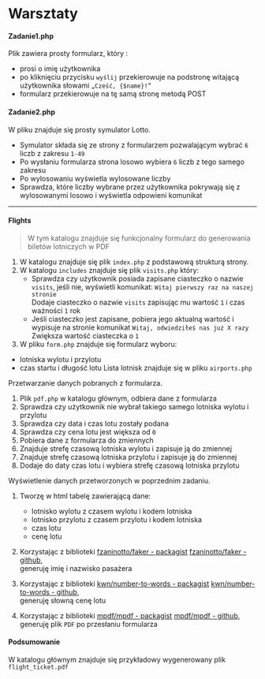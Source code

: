 #  Warsztaty

#### Zadanie1.php

Plik zawiera prosty formularz, który :  
   * prosi o imię użytkownika
   * po kliknięciu przycisku `wyślij` przekierowuje na podstronę witającą użytkownika słowami `„Cześć, {$name}!”`
   * formularz przekierowuje na tę samą stronę metodą POST


#### Zadanie2.php

W pliku znajduje się prosty symulator Lotto.  
* Symulator składa się ze strony z formularzem pozwalającym wybrać `6` liczb z zakresu `1-49`
* Po wysłaniu formularza strona losowo wybiera `6` liczb z tego samego zakresu
* Po wylosowaniu wyświetla wylosowane liczby
* Sprawdza, które liczby wybrane przez użytkownika pokrywają się z wylosowanymi losowo i wyświetla odpowieni komunikat

-------------------------------------------------------------------------------

#### Flights

> W tym katalogu znajduje się funkcjonalny formularz do generowania biletów lotniczych w PDF  

1. W katalogu znajduje się plik `index.php` z podstawową strukturą strony.
2. W katalogu `includes` znajduje się plik `visits.php` który:  
   * Sprawdza czy użytkownik posiada zapisane ciasteczko o nazwie `visits`, jeśli nie, wyświetli komunikat: `Witaj pierwszy raz na naszej stronie`  
     Dodaje ciasteczko o nazwie `visits` zapisując mu wartość `1` i czas ważności `1` rok
   * Jeśli ciasteczko jest zapisane, pobiera jego aktualną wartość i wypisuje na stronie komunikat `Witaj, odwiedziłeś nas już X razy`  
     Zwiększa wartość ciasteczka o `1`
 3. W pliku `form.php` znajduje się formularz wyboru:
   * lotniska wylotu i przylotu    
   * czas startu i długość lotu
   Lista lotnisk znajduje się w pliku `airports.php`

 Przetwarzanie danych pobranych z formularza.  

1. Plik `pdf.php` w katalogu głównym, odbiera dane z formularza
2. Sprawdza czy użytkownik nie wybrał takiego samego lotniska wylotu i przylotu
3. Sprawdza czy data i czas lotu zostały podana
4. Sprawdza czy cena lotu jest większa od `0`
5. Pobiera dane z formularza do zmiennych
6. Znajduje strefę czasową lotniska wylotu i zapisuje ją do zmiennej
7. Znajduje strefę czasową lotniska przylotu i zapisuje ją do zmiennej
8. Dodaje do daty czas lotu i wybiera strefę czasową lotniska przylotu

Wyświetlenie danych przetworzonych w poprzednim zadaniu.  

1. Tworzę w html tabelę zawierającą dane:  
   * lotnisko wylotu z czasem wylotu i kodem lotniska
   * lotnisko przylotu z czasem przylotu i kodem lotniska
   * czas lotu
   * cenę lotu
2. Korzystając z biblioteki [fzaninotto/faker - packagist][fzaninotto/faker-packagist] [fzaninotto/faker - github][fzaninotto/faker-github],  
   generuję imię i nazwisko pasażera


3. Korzystając z biblioteki [kwn/number-to-words - packagist][kwn/number-to-words-packagist] [kwn/number-to-words - github][kwn/number-to-words-github],  
   generuję słowną cenę lotu 

4. Korzystając z biblioteki [mpdf/mpdf - packagist][mpdf/mpdf-packagist] [mpdf/mpdf - github][mpdf/mpdf-github],  
   generuję plik `PDF` po przesłaniu formularza

#### Podsumowanie

W katalogu głównym znajduje się przykładowy wygenerowany plik `flight_ticket.pdf`

<!-- Links -->
[fzaninotto/faker-packagist]:https://packagist.org/packages/fzaninotto/faker
[fzaninotto/faker-github]:https://github.com/fzaninotto/Faker
[kwn/number-to-words-packagist]:https://packagist.org/packages/kwn/number-to-words
[kwn/number-to-words-github]:https://github.com/kwn/number-to-words
[mpdf/mpdf-packagist]:https://packagist.org/packages/mpdf/mpdf
[mpdf/mpdf-github]:https://github.com/mpdf/mpdf
[mpdf-output]:https://mpdf.github.io/reference/mpdf-functions/output.html
